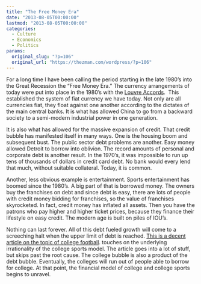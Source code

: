 ```yaml
---
title: "The Free Money Era"
date: "2013-08-05T00:00:00"
lastmod: "2013-08-05T00:00:00"
categories:
  - Culture
  - Economics
  - Politics
params:
  original_slug: "?p=106"
  original_url: "https://thezman.com/wordpress/?p=106"
---
```


For a long time I have been calling the period starting in the late
1980’s into the Great Recession the “Free Money Era.” The currency
arrangements of today were put into place in the 1980’s with the <a
href="http://www.google.com/url?sa=t&amp;rct=j&amp;q=&amp;esrc=s&amp;source=web&amp;cd=1&amp;cad=rja&amp;ved=0CC8QFjAA&amp;url=http%3A%2F%2Fen.wikipedia.org%2Fwiki%2FLouvre_Accord&amp;ei=wbH_UbyvG5er4AO0j4GoBA&amp;usg=AFQjCNFxeTXlYkuLvrcdJbNoQe87uFf3Ww&amp;sig2=xLnfBpNarGslNZMOcZaVKQ&amp;bvm=bv.50165853,d.dmg"
rel="noopener" target="_blank">Louvre Accords</a>.  This established the
system of fiat currency we have today. Not only are all currencies fiat,
they float against one another according to the dictates of the main
central banks. It is what has allowed China to go from a backward
society to a semi-modern industrial power in one generation.

It is also what has allowed for the massive expansion of credit. That
credit bubble has manifested itself in many ways. One is the housing
boom and subsequent bust. The public sector debt problems are another.
Easy money allowed Detroit to borrow into oblivion. The record amounts
of personal and corporate debt is another result. In the 1970’s, it was
impossible to run up tens of thousands of dollars in credit card debt.
No bank would every lend that much, without suitable collateral. Today,
it is common.

Another, less obvious example is entertainment. Sports entertainment has
boomed since the 1980’s. A big part of that is borrowed money. The
owners buy the franchises on debt and since debt is easy, there are lots
of people with credit money bidding for franchises, so the value of
franchises skyrocketed. In fact, credit money has inflated all assets.
Then you have the patrons who pay higher and higher ticket prices,
because they finance their lifestyle on easy credit. The modern age is
built on piles of IOU’s.

Nothing can last forever. All of this debt fueled growth will come to a
screeching halt when the upper limit of debt is reached. <a
href="http://www.cornnation.com/2013/7/18/4532264/why-college-football-will-be-dead-within-20-years"
rel="noopener" target="_blank">This is a decent article on the topic of
college football</a>. touches on the underlying irrationality of the
college sports model. The article goes into a lot of stuff, but skips
past the root cause. The college bubble is also a product of the debt
bubble. Eventually, the colleges will run out of people able to borrow
for college. At that point, the financial model of college and college
sports begins to unravel.
